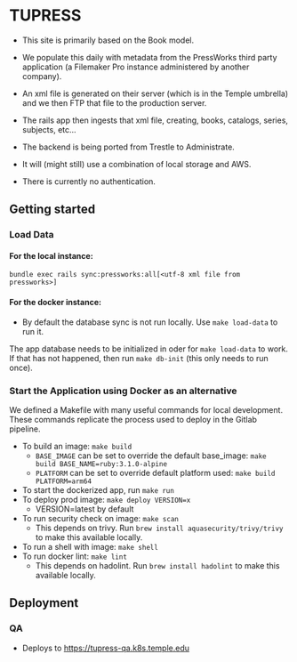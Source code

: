 # TUPRESS

- This site is primarily based on the Book model.
- We populate this daily with metadata from the PressWorks third party application (a Filemaker Pro instance administered by another company).
- An xml file is generated on their server (which is in the Temple umbrella) and we then FTP that file to the production server.
- The rails app then ingests that xml file, creating, books, catalogs, series, subjects, etc...

- The backend is being ported from Trestle to Administrate.
- It will (might still) use a combination of local storage and AWS.
- There is currently no authentication.

## Getting started

### Load Data

#### For the local instance:

`bundle exec rails sync:pressworks:all[<utf-8 xml file from pressworks>]`

#### For the docker instance:
* By default the database sync is not run locally. Use `make load-data` to run it.

The app database needs to be initialized in oder for `make load-data` to work.  If that has not happened, then run `make db-init` (this only needs to run once).

### Start the Application using Docker as an alternative

We defined a Makefile with many useful commands for local development. These commands replicate the process used to deploy in the Gitlab pipeline.

* To build an image: ```make build ```
  * `BASE_IMAGE` can be set to override the default base_image: ```make build BASE_NAME=ruby:3.1.0-alpine```
  * `PLATFORM` can be set to override default platform used: ```make build PLATFORM=arm64```
* To start the dockerized app, run ```make run```
* To deploy prod image: ```make deploy VERSION=x```  
    * VERSION=latest by default
* To run security check on image: ```make scan```
    * This depends on trivy. Run `brew install aquasecurity/trivy/trivy` to make this available locally.
* To run a shell with image: ```make shell```
* To run docker lint: ```make lint```
    * This depends on hadolint. Run `brew install hadolint` to make this available locally.


## Deployment
### QA
* Deploys to https://tupress-qa.k8s.temple.edu
